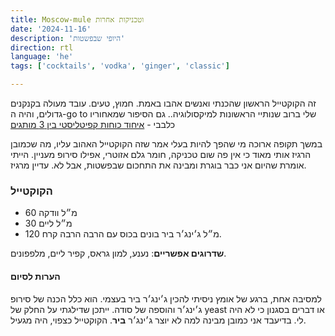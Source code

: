 ```yaml
---
title: Moscow-mule וטכניקות אחרות
date: '2024-11-16'
description: 'היופי שבפשטות'
direction: rtl
language: 'he'
tags: ['cocktails', 'vodka', 'ginger', 'classic']

---
```


זה הקוקטייל הראשון שהכנתי ואנשים אהבו באמת. חמוץ, טעים. עובד מעולה בקנקנים גדולים, והיה ה-go to שלי ברוב שנותיי הראשונות למיקסולוגיה.. גם הסיפור שמאחוריו כלבבי - 
[איחוד כוחות קפיטליסטי בין 3 מותגים](https://www.haaretz.co.il/food/cocktails/2024-07-25/ty-article-magazine/.premium/00000190-ba5b-de8b-adfc-bb7b98940000/)


במשך תקופה ארוכה מי שהפך להיות בעלי אמר שזה הקוקטייל האהוב עליו, מה שכמובן הרגיז אותי מאוד כי אין פה שום טכניקה, חומר גלם אזוטרי, אפילו סירופ מעניין. הייתי אומרת שהיום אני כבר בוגרת ומבינה את התחכום שבפשטות, אבל לא. עדיין מרגיז. 

### הקוקטייל
- 60 מ״ל וודקה
- 30 מ״ל ליים 
- 120 מ״ל ג׳ינג׳ר ביר 
בונים בכוס עם הרבה הרבה קרח. 

**שדרוגים אפשריים**: נענע, למון גראס, קפיר ליים, מלפפונים. 

#### הערות לסיום
למסיבה אחת, ברגע של אומץ ניסיתי להכין ג׳ינג׳ר ביר בעצמי. הוא כלל הכנה של סירופ ג׳ינג׳ר והוספה של סודה. ייתכן שדילגתי על החלק של yeast או דברים בסגנון כי לא היה לי.   בדיעבד אני כמובן מבינה למה לא יוצר ג׳ינג׳ר **ביר**. הקוקטייל כצפוי, היה מגעיל.
